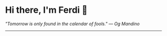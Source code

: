 <h1>Hi there, I'm Ferdi 👋</h1>

<p><em>
  "Tomorrow is only found in the calendar of fools." — Og Mandino
</em></p>

---
